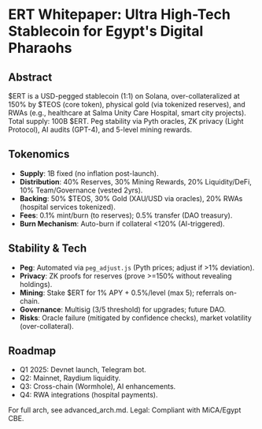 # ERT Whitepaper: Ultra High-Tech Stablecoin for Egypt's Digital Pharaohs

## Abstract
$ERT is a USD-pegged stablecoin (1:1) on Solana, over-collateralized at 150% by $TEOS (core token), physical gold (via tokenized reserves), and RWAs (e.g., healthcare at Salma Unity Care Hospital, smart city projects). Total supply: 100B $ERT. Peg stability via Pyth oracles, ZK privacy (Light Protocol), AI audits (GPT-4), and 5-level mining rewards.

## Tokenomics
- **Supply**: 1B fixed (no inflation post-launch).
- **Distribution**: 40% Reserves, 30% Mining Rewards, 20% Liquidity/DeFi, 10% Team/Governance (vested 2yrs).
- **Backing**: 50% $TEOS, 30% Gold (XAU/USD via oracles), 20% RWAs (hospital services tokenized).
- **Fees**: 0.1% mint/burn (to reserves); 0.5% transfer (DAO treasury).
- **Burn Mechanism**: Auto-burn if collateral <120% (AI-triggered).

## Stability & Tech
- **Peg**: Automated via `peg_adjust.js` (Pyth prices; adjust if >1% deviation).
- **Privacy**: ZK proofs for reserves (prove >=150% without revealing holdings).
- **Mining**: Stake $ERT for 1% APY + 0.5%/level (max 5); referrals on-chain.
- **Governance**: Multisig (3/5 threshold) for upgrades; future DAO.
- **Risks**: Oracle failure (mitigated by confidence checks), market volatility (over-collateral).

## Roadmap
- Q1 2025: Devnet launch, Telegram bot.
- Q2: Mainnet, Raydium liquidity.
- Q3: Cross-chain (Wormhole), AI enhancements.
- Q4: RWA integrations (hospital payments).

For full arch, see advanced_arch.md. Legal: Compliant with MiCA/Egypt CBE.

